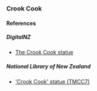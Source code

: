 ### Crook Cook

#### References

##### DigitalNZ

* [The Crook Cook statue](https://digitalnz.org/stories/5b18b82f8d2a4e355a87c126)

##### National Library of New Zealand

* ['Crook Cook' statue (TMCC7)](https://natlib.govt.nz/schools/teaching-and-learning-resources/teaching-tools-resource-guides/curiosity-cards-for-inquiry/set-2/crook-cook-statue-tmcc7)
